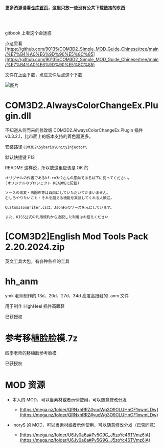 **更多资源请看[仓库首页](https://github.com/90135/COM3D2_Simple_MOD_Guide_Chinese)，这里只放一些没有公共下载链接的东西**

<br>
<br>

gitbook 上看这个会迷惑

点这里看 [https://github.com/90135/COM3D2_Simple_MOD_Guide_Chinese/tree/main/%E7%B4%A0%E6%9D%90%E5%8C%85](https://github.com/90135/COM3D2_Simple_MOD_Guide_Chinese/tree/main/%E7%B4%A0%E6%9D%90%E5%8C%85)

文件在上面下载，点进文件后点这个下载

![图片](https://github.com/user-attachments/assets/eaf1f4e6-6fc4-49c6-8cc7-546eb230af2e)


# COM3D2.AlwaysColorChangeEx.Plugin.dll

不知道从何而来的修改版 COM3D2.AlwaysColorChangeEx.Plugin 插件 v0.3.2.1，比市面上的版本支持的着色器更多。

安装路径 `COM3D2\Sybaris\UnityInjector\`

默认快捷键 F12

README 这样说，所以放这里应该是 OK 的

```
オリジナルの作者であるkf-cm3d2さんの意向である以下に従ってください。
(オリジナルのプロジェクト READMEに記載)

ソースの改変・再配布等は自由にしていただいてかまいません。  
むしろやりたいこと・それを超える機能を実装してくれる人歓迎。  

CustomJsonWriter.csは、JsonFxのソースを元にしています。

また、KISS公式の利用規約から逸脱した利用はお控えください
```

# [COM3D2]English Mod Tools Pack 2.20.2024.zip

英文工具大包，有各种各样的工具

# hh_anm

ymk 老师制作的 13d、20d、27d、34d 高度高跟鞋的 .anm 文件

用于制作 HighHeel 插件高跟鞋

已获授权


# 参考移植脸脸模.7z

四季老师的移植脸参考脸模

已获授权


# MOD 资源

 - 本人的 MOD，可以当素材或者示例使用，可以随意修改分发
   - [https://mega.nz/folder/QRNxhRRZ#yuoWg3O9OLUHnOF1nwmLDw](https://mega.nz/folder/QRNxhRRZ#yuoWg3O9OLUHnOF1nwmLDw)

 - InoryS 的 MOD，可以当素材或者示例使用，可以随意修改分发（已获同意）
   - [https://mega.nz/folder/U6Jy0a6a#Pv5G9G_J5zoYc46TVmz6iA](https://mega.nz/folder/U6Jy0a6a#Pv5G9G_J5zoYc46TVmz6iA)

